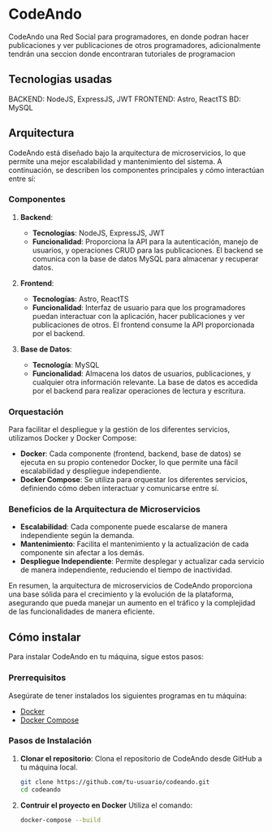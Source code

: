 # CodeAndo
CodeAndo una Red Social para programadores, en donde podran hacer publicaciones y ver publicaciones de otros programadores, adicionalmente tendrán una seccion donde encontraran tutoriales de programacion

## Tecnologias usadas
BACKEND: NodeJS, ExpressJS, JWT
FRONTEND: Astro, ReactTS
BD: MySQL

## Arquitectura

CodeAndo está diseñado bajo la arquitectura de microservicios, lo que permite una mejor escalabilidad y mantenimiento del sistema. A continuación, se describen los componentes principales y cómo interactúan entre sí:

### Componentes

1. **Backend**:
   - **Tecnologías**: NodeJS, ExpressJS, JWT
   - **Funcionalidad**: Proporciona la API para la autenticación, manejo de usuarios, y operaciones CRUD para las publicaciones. El backend se comunica con la base de datos MySQL para almacenar y recuperar datos.

2. **Frontend**:
   - **Tecnologías**: Astro, ReactTS
   - **Funcionalidad**: Interfaz de usuario para que los programadores puedan interactuar con la aplicación, hacer publicaciones y ver publicaciones de otros. El frontend consume la API proporcionada por el backend.

3. **Base de Datos**:
   - **Tecnología**: MySQL
   - **Funcionalidad**: Almacena los datos de usuarios, publicaciones, y cualquier otra información relevante. La base de datos es accedida por el backend para realizar operaciones de lectura y escritura.

### Orquestación

Para facilitar el despliegue y la gestión de los diferentes servicios, utilizamos Docker y Docker Compose:

- **Docker**: Cada componente (frontend, backend, base de datos) se ejecuta en su propio contenedor Docker, lo que permite una fácil escalabilidad y despliegue independiente.
- **Docker Compose**: Se utiliza para orquestar los diferentes servicios, definiendo cómo deben interactuar y comunicarse entre sí.

### Beneficios de la Arquitectura de Microservicios

- **Escalabilidad**: Cada componente puede escalarse de manera independiente según la demanda.
- **Mantenimiento**: Facilita el mantenimiento y la actualización de cada componente sin afectar a los demás.
- **Despliegue Independiente**: Permite desplegar y actualizar cada servicio de manera independiente, reduciendo el tiempo de inactividad.

En resumen, la arquitectura de microservicios de CodeAndo proporciona una base sólida para el crecimiento y la evolución de la plataforma, asegurando que pueda manejar un aumento en el tráfico y la complejidad de las funcionalidades de manera eficiente.

## Cómo instalar

Para instalar CodeAndo en tu máquina, sigue estos pasos:

### Prerrequisitos

Asegúrate de tener instalados los siguientes programas en tu máquina:

- [Docker](https://www.docker.com/get-started)
- [Docker Compose](https://docs.docker.com/compose/install/)

### Pasos de Instalación

1. **Clonar el repositorio**:
   Clona el repositorio de CodeAndo desde GitHub a tu máquina local.

   ```sh
   git clone https://github.com/tu-usuario/codeando.git
   cd codeando
2. **Contruir el proyecto en Docker**
    Utiliza el comando: 
    ```sh
    docker-compose --build
